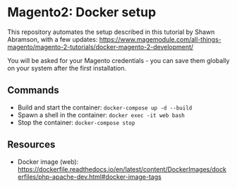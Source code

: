# Magento2: Docker setup
This repository automates the setup described in this tutorial by Shawn Abramson, with a few updates: https://www.magemodule.com/all-things-magento/magento-2-tutorials/docker-magento-2-development/

You will be asked for your Magento credentials - you can save them globally on your system after the first installation.

## Commands
* Build and start the container: `docker-compose up -d --build`
* Spawn a shell in the container: `docker exec -it web bash`
* Stop the container: `docker-compose stop`

## Resources
* Docker image (web): https://dockerfile.readthedocs.io/en/latest/content/DockerImages/dockerfiles/php-apache-dev.html#docker-image-tags
